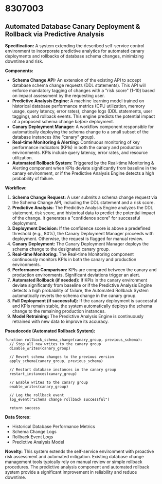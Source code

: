 # 8307003

## Automated Database Canary Deployment & Rollback via Predictive Analysis

**Specification:** A system extending the described self-service control environment to incorporate predictive analytics for automated canary deployments and rollbacks of database schema changes, minimizing downtime and risk.

**Components:**

*   **Schema Change API:** An extension of the existing API to accept database schema change requests (DDL statements). This API will enforce mandatory tagging of changes with a "risk score" (1-10) based on impact assessment by the requesting user.
*   **Predictive Analysis Engine:** A machine learning model trained on historical database performance metrics (CPU utilization, memory usage, query latency, error rates), change logs (DDL statements, user tagging), and rollback events. This engine predicts the potential impact of a proposed schema change *before* deployment.
*   **Canary Deployment Manager:** A workflow component responsible for automatically deploying the schema change to a small subset of the database instances (the “canary” group).
*   **Real-time Monitoring & Alerting:** Continuous monitoring of key performance indicators (KPIs) in both the canary and production environments. KPIs include query latency, error rates, and resource utilization.
*   **Automated Rollback System:** Triggered by the Real-time Monitoring & Alerting component when KPIs deviate significantly from baseline in the canary environment, or if the Predictive Analysis Engine detects a high probability of failure.

**Workflow:**

1.  **Schema Change Request:** A user submits a schema change request via the Schema Change API, including the DDL statement and a risk score.
2.  **Predictive Analysis:** The Predictive Analysis Engine analyzes the DDL statement, risk score, and historical data to predict the potential impact of the change. It generates a "confidence score" for successful deployment.
3.  **Deployment Decision:** If the confidence score is above a predefined threshold (e.g., 80%), the Canary Deployment Manager proceeds with deployment. Otherwise, the request is flagged for manual review.
4.  **Canary Deployment:** The Canary Deployment Manager deploys the schema change to the designated canary group.
5.  **Real-time Monitoring:** The Real-time Monitoring component continuously monitors KPIs in both the canary and production environments.
6.  **Performance Comparison:** KPIs are compared between the canary and production environments. Significant deviations trigger an alert.
7.  **Automated Rollback (if needed):** If KPIs in the canary environment deviate significantly from baseline or if the Predictive Analysis Engine detects a high probability of failure, the Automated Rollback System automatically reverts the schema change in the canary group.
8.  **Full Deployment (if successful):** If the canary deployment is successful and KPIs remain stable, the system automatically deploys the schema change to the remaining production instances.
9.  **Model Retraining:** The Predictive Analysis Engine is continuously retrained with new data to improve its accuracy.

**Pseudocode (Automated Rollback System):**

```
function rollback_schema_change(canary_group, previous_schema):
  // Stop all new writes to the canary group
  disable_writes(canary_group)

  // Revert schema changes to the previous version
  apply_schema(canary_group, previous_schema)

  // Restart database instances in the canary group
  restart_instances(canary_group)

  // Enable writes to the canary group
  enable_writes(canary_group)

  // Log the rollback event
  log_event("Schema change rollback successful")

  return success
```

**Data Stores:**

*   Historical Database Performance Metrics
*   Schema Change Logs
*   Rollback Event Logs
*   Predictive Analysis Model

**Novelty:** This system extends the self-service environment with proactive risk assessment and automated mitigation.  Existing database change management tools typically rely on manual review or simple rollback procedures. The predictive analysis component and automated rollback system provide a significant improvement in reliability and reduce downtime.